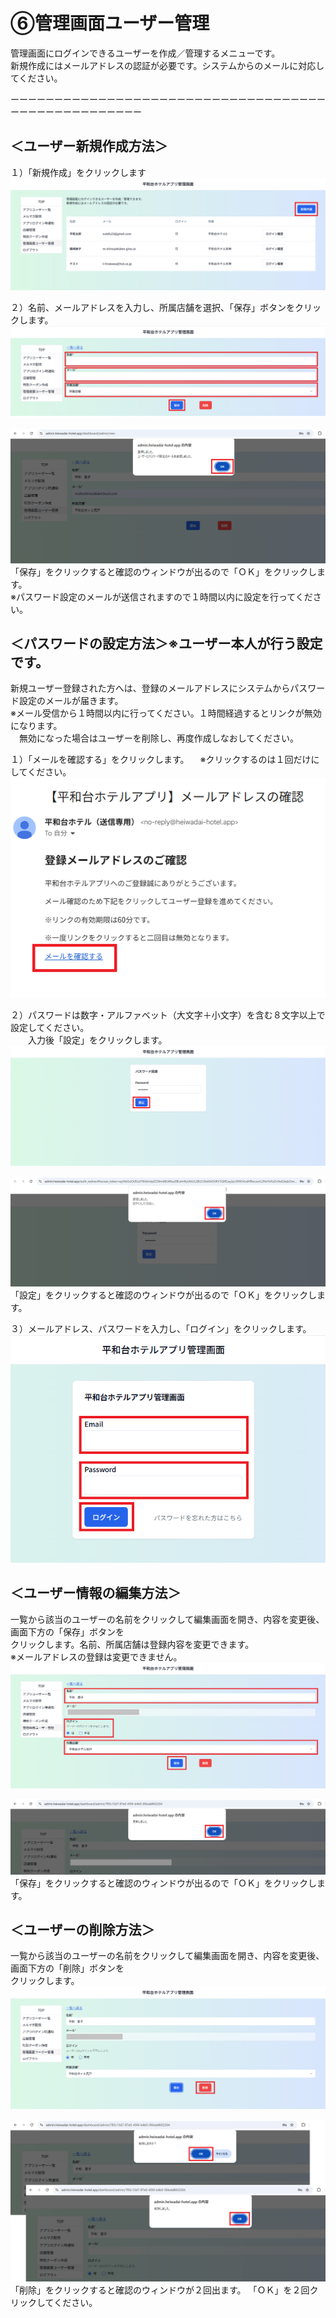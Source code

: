 # ⑥管理画面ユーザー管理
管理画面にログインできるユーザーを作成／管理するメニューです。<br>
新規作成にはメールアドレスの認証が必要です。システムからのメールに対応してください。<br>

ーーーーーーーーーーーーーーーーーーーーーーーーーーーーーーーーーーーーーーーーーーーーーーーーーーー<br>

## ＜ユーザー新規作成方法＞<br>

１）「新規作成」をクリックします<br>
![新規作成画面.png](./admin-user-registration/管理画面ユーザーー新規作成①.png)

２）名前、メールアドレスを入力し、所属店舗を選択、「保存」ボタンをクリックします。
![新規作成入力.png](./admin-user-registration/管理画面ユーザーー新規作成②.png)

![新規作成確認.png](./admin-user-registration/管理画面ユーザーー新規作成③.png)
「保存」をクリックすると確認のウィンドウが出るので「ＯＫ」をクリックします。<br>
※パスワード設定のメールが送信されますので１時間以内に設定を行ってください。

## ＜パスワードの設定方法＞※ユーザー本人が行う設定です。<br>

新規ユーザー登録された方へは、登録のメールアドレスにシステムからパスワード設定のメールが届きます。<br>
※メール受信から１時間以内に行ってください。１時間経過するとリンクが無効になります。<br>
　無効になった場合はユーザーを削除し、再度作成しなおしてください。

１）「メールを確認する」をクリックします。
　※クリックするのは１回だけにしてください。
![パスワード設定.png](./admin-user-registration/管理画面ユーザーーパスワード①.png)

２）パスワードは数字・アルファベット（大文字＋小文字）を含む８文字以上で設定してください。<br>
　　入力後「設定」をクリックします。
![パスワード入力.png](./admin-user-registration/管理画面ユーザーーパスワード②.png)

![パスワード確認.png](./admin-user-registration/管理画面ユーザーーパスワード③.png)
「設定」をクリックすると確認のウィンドウが出るので「ＯＫ」をクリックします。

３）メールアドレス、パスワードを入力し、「ログイン」をクリックします。
![パスワード設定ログイン.png](./admin-user-registration/管理画面ユーザーーログイン.png)

## ＜ユーザー情報の編集方法＞<br>

一覧から該当のユーザーの名前をクリックして編集画面を開き、内容を変更後、画面下方の「保存」ボタンを<br>クリックします。名前、所属店舗は登録内容を変更できます。<br>
※メールアドレスの登録は変更できません。<br>
![登録内容変更.png](./admin-user-registration/管理画面ユーザーー変更①.png)

![登録内容変更（確認）.png](./admin-user-registration/管理画面ユーザーー変更②.png)
「保存」をクリックすると確認のウィンドウが出るので「ＯＫ」をクリックします。

## ＜ユーザーの削除方法＞<br>

一覧から該当のユーザーの名前をクリックして編集画面を開き、内容を変更後、画面下方の「削除」ボタンを<br>クリックします。
![ユーザー削除.png](./admin-user-registration/管理画面ユーザーー削除①.png)

![ユーザー削除.png](./admin-user-registration/管理画面ユーザーー削除②.png)
「削除」をクリックすると確認のウィンドウが２回出ます。
「ＯＫ」を２回クリックしてください。

